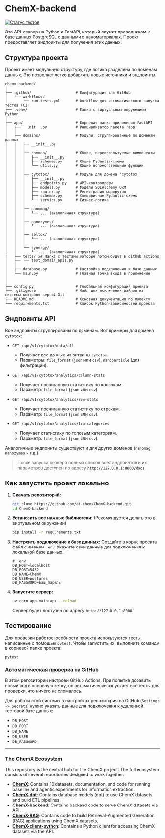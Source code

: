 

# ChemX-backend

[![Статус тестов](https://github.com/ai-chem/ChemX-backend/actions/workflows/run-tests.yml/badge.svg)](https://github.com/ai-chem/ChemX-backend/actions/workflows/run-tests.yml)

Это API-сервер на Python и FastAPI, который служит проводником к базе данных PostgreSQL с данными о наноматериалах. Проект предоставляет эндпоинты для получения этих данных.

## Структура проекта

Проект имеет модульную структуру, где логика разделена по доменам данных. Это позволяет легко добавлять новые источники и эндпоинты.

```
chemx-backend/
│
├── .github/                    # Конфигурация для GitHub
│   └── workflows/
│       └── run-tests.yml       # Workflow для автоматического запуска тестов (CI)
├── .venv/                      # Папка с виртуальным окружением Python
│
├── app/                        # Корневая папка приложения FastAPI
│   ├── __init__.py             # Инициализатор пакета 'app'
│   │
│   ├── domains/                # Модули, сгруппированные по доменам данных
│   │   ├── __init__.py
│   │   │
│   │   ├── common/             # Общие, переиспользуемые компоненты
│   │   │   ├── __init__.py
│   │   │   ├── schemas.py      # Общие Pydantic-схемы
│   │   │   └── utils.py        # Общие вспомогательные функции
│   │   │
│   │   ├── cytotox/            # Модуль для домена 'cytotox'
│   │   │   ├── __init__.py
│   │   │   ├── endpoints.py    # API-контроллеры
│   │   │   ├── models.py       # Модели SQLAlchemy ORM
│   │   │   ├── router.py       # Регистрация маршрутов
│   │   │   ├── schemas.py      # Специфичные Pydantic-схемы
│   │   │   └── service.py      # Бизнес-логика
│   │   │
│   │   ├── nanomag/
│   │   │   └── ... (аналогичная структура)
│   │   │
│   │   ├── nanozymes/
│   │   │   └── ... (аналогичная структура)
│   │   │
│   │   ├── seltox/
│   │   │   └── ... (аналогичная структура)
│   │   │
│   │   └── synergy/
│   │       └── ... (аналогичная структура)
|	├── tests/ x# Папка с тестами которые потом будут в github actions
│   ├── └── test_domain_apis.py
│   │
│   ├── database.py             # Настройка подключения к базе данных
│   └── main.py                 # Главная точка входа в приложение
│
│
├── config.py                   # Глобальная конфигурация проекта
├── .gitignore                  # Файл для исключения файлов из системы контроля версий Git
├── README.md                   # Основная документация по проекту
└── requirements.txt            # Список Python-зависимостей проекта
```

## Эндпоинты API

Все эндпоинты сгруппированы по доменам. Вот примеры для домена `cytotox`:

*   `GET /api/v1/cytotox/data/all`
    - Получает все данные из витрины `cytotox`.
    - Параметры: `file_format` (`json` или `csv`), `nanoparticle` (для фильтрации).

*   `GET /api/v1/cytotox/analytics/column-stats`
    - Получает посчитанную статистику по колонкам.
    - Параметр: `file_format` (`json` или `csv`).

*   `GET /api/v1/cytotox/analytics/row-stats`
    - Получает посчитанную статистику по строкам.
    - Параметр: `file_format` (`json` или `csv`).

*   `GET /api/v1/cytotox/analytics/top-categories`
    - Получает статистику по топовым категориям.
    - Параметр: `file_format` (`json` или `csv`).

Аналогичные эндпоинты существуют и для других доменов (`nanomag`, `nanozymes` и т.д.).

> После запуска сервера полный список всех эндпоинтов и их параметров доступен по адресу [`http://127.0.0.1:8000/docs`](http://127.0.0.1:8000/docs).

## Как запустить проект локально

1.  **Скачать репозиторий:**
    ```bash
    git clone https://github.com/ai-chem/ChemX-backend.git
    cd ChemX-backend
    ```

2.  **Установить все нужные библиотеки:**
    (Рекомендуется делать это в виртуальном окружении)
    ```bash
    pip install -r requirements.txt
    ```

3.  **Настроить подключение к базе данных:**
    Создайте в корне проекта файл с именем `.env`. Укажите свои данные для подключения к локальной базе данных.
    ```dotenv
    # .env
    DB_HOST=localhost
    DB_PORT=5432
    DB_NAME=ChemX
    DB_USER=postgres
    DB_PASSWORD=ваш_пароль
    ```

4.  **Запустите сервер:**
    ```bash
    uvicorn app.main:app --reload
    ```
    Сервер будет доступен по адресу `http://127.0.0.1:8000`.

## Тестирование

Для проверки работоспособности проекта используются тесты, написанные с помощью `pytest`.
Чтобы запустить их, выполните команду в корневой папке проекта:
```bash
pytest
```

### Автоматическая проверка на GitHub

В этом репозитории настроен GitHub Actions. При попытке добавить новый код в основную ветку, он автоматически запускает все тесты для проверки, что ничего не сломалось.

Для работы этой системы в настройках репозитория на GitHub (`Settings -> Secrets`) нужно указать данные для подключения к удаленной тестовой базе данных:

*   `DB_HOST`
*   `DB_PORT`
*   `DB_NAME`
*   `DB_USER`
*   `DB_PASSWORD`
---




### The ChemX Ecosystem

This repository is the central hub for the ChemX project. The full ecosystem consists of several repositories designed to work together:

*   **[ChemX](https://github.com/ai-chem/ChemX)**: Contains 10 datasets, documentation, and code for running baseline and agentic experiments for information extraction.
*   **[ChemX-dbt](https://github.com/ai-chem/ChemX-dbt)**: Contains database models (dbt) to use ChemX datasets and build ETL pipelines.
*   **[ChemX-backend](https://github.com/ai-chem/ChemX-backend)**: Contains backend code to serve ChemX datasets via API.
*   **[ChemX-RAG](https://github.com/ai-chem/ChemX-RAG)**: Contains code to build Retrieval-Augmented Generation (RAG) applications using ChemX datasets.
*   **[ChemX-client-python](https://github.com/ai-chem/ChemX-client-python)**: Contains a Python client for accessing ChemX datasets via the API.
